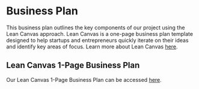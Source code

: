 # Business Plan

This business plan outlines the key components of our project using the Lean Canvas approach. Lean Canvas is a one-page business plan template designed to help startups and entrepreneurs quickly iterate on their ideas and identify key areas of focus. Learn more about Lean Canvas [here](https://www.leancanvas.com/).

## Lean Canvas 1-Page Business Plan

Our Lean Canvas 1-Page Business Plan can be accessed [here](https://docs.google.com/presentation/d/1M2O6T3su4sgvSi89ibD8nr5Ol8O38N-dTZK0xbRyClY/edit?usp=sharing).
